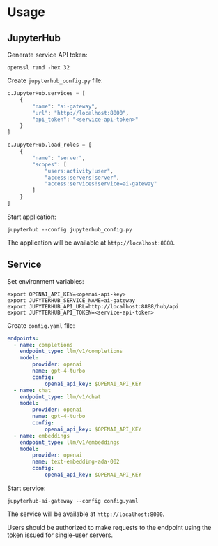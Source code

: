 # Usage

## JupyterHub

Generate service API token:

```console
openssl rand -hex 32
```

Create `jupyterhub_config.py` file:

```python
c.JupyterHub.services = [
    {
        "name": "ai-gateway",
        "url": "http://localhost:8000",
        "api_token": "<service-api-token>"
    }
]

c.JupyterHub.load_roles = [
    {
        "name": "server",
        "scopes": [
            "users:activity!user",
            "access:servers!server",
            "access:services!service=ai-gateway"
        ]
    }
]
```

Start application:

```console
jupyterhub --config jupyterhub_config.py
```

The application will be available at `http://localhost:8888`.

## Service

Set environment variables:

```console
export OPENAI_API_KEY=<openai-api-key>
export JUPYTERHUB_SERVICE_NAME=ai-gateway
export JUPYTERHUB_API_URL=http://localhost:8888/hub/api
export JUPYTERHUB_API_TOKEN=<service-api-token>
```

Create `config.yaml` file:

```yaml
endpoints:
  - name: completions
    endpoint_type: llm/v1/completions
    model:
        provider: openai
        name: gpt-4-turbo
        config:
            openai_api_key: $OPENAI_API_KEY
  - name: chat
    endpoint_type: llm/v1/chat
    model:
        provider: openai
        name: gpt-4-turbo
        config:
            openai_api_key: $OPENAI_API_KEY
  - name: embeddings
    endpoint_type: llm/v1/embeddings
    model:
        provider: openai
        name: text-embedding-ada-002
        config:
            openai_api_key: $OPENAI_API_KEY
```

Start service:

```console
jupyterhub-ai-gateway --config config.yaml
```

The service will be available at `http://localhost:8000`.

Users should be authorized to make requests to the endpoint using the token issued for single-user servers.
